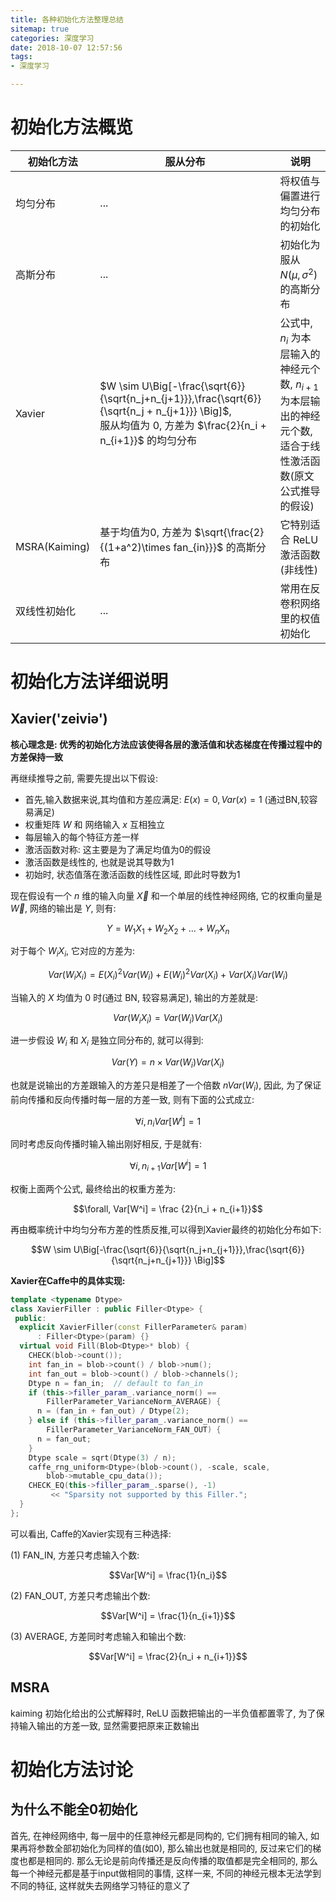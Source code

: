 ```yaml
---
title: 各种初始化方法整理总结
sitemap: true
categories: 深度学习
date: 2018-10-07 12:57:56
tags:
- 深度学习

---
```


# 初始化方法概览

| 初始化方法 | 服从分布 | 说明 |
| --- | --- | --- |
| 均匀分布 | ... | 将权值与偏置进行均匀分布的初始化 |
| 高斯分布 | ... | 初始化为服从 $N(\mu, \sigma ^2)$ 的高斯分布 |
| Xavier | $W \sim U\Big[-\frac{\sqrt{6}}{\sqrt{n_j+n_{j+1}}},\frac{\sqrt{6}}{\sqrt{n_j + n_{j+1}}}  \Big]$, <br> 服从均值为 0, 方差为 $\frac{2}{n_i + n_{i+1}}$ 的均匀分布 | 公式中, $n_i$ 为本层输入的神经元个数, $n_{i+1}$ 为本层输出的神经元个数, 适合于线性激活函数(原文公式推导的假设) |
| MSRA(Kaiming)  | 基于均值为0, 方差为 $\sqrt{\frac{2}{(1+a^2)\times fan_{in}}}$ 的高斯分布 | 它特别适合 ReLU 激活函数(非线性) |
| 双线性初始化  | ... | 常用在反卷积网络里的权值初始化 |

# 初始化方法详细说明


## Xavier('zeiviə')

**核心理念是: 优秀的初始化方法应该使得各层的激活值和状态梯度在传播过程中的方差保持一致**

再继续推导之前, 需要先提出以下假设:
- 首先,输入数据来说,其均值和方差应满足: $E(x)=0, Var(x)=1$ (通过BN,较容易满足)
- 权重矩阵 $W$ 和 网络输入 $x$ 互相独立
- 每层输入的每个特征方差一样
- 激活函数对称: 这主要是为了满足均值为0的假设
- 激活函数是线性的, 也就是说其导数为1
- 初始时, 状态值落在激活函数的线性区域, 即此时导数为1

现在假设有一个 $n$ 维的输入向量 $\vec X$ 和一个单层的线性神经网络, 它的权重向量是 $\vec W$, 网络的输出是 $Y$, 则有:

$$Y = W_1 X_1 + W_2 X_2 + ... + W_n X_n$$

对于每个 $W_i X_i$, 它对应的方差为:

$$Var(W_i X_i) = E(X_i)^2 Var(W_i) + E(W_i)^2 Var(X_i) + Var(X_i) Var(W_i)$$

当输入的 $X$ 均值为 0 时(通过 BN, 较容易满足), 输出的方差就是:

$$Var(W_i X_i) = Var(W_i)Var(X_i)$$

进一步假设 $W_i$ 和 $X_i$ 是独立同分布的, 就可以得到:

$$Var(Y) = n\times Var(W_i) Var(X_i)$$

也就是说输出的方差跟输入的方差只是相差了一个倍数 $nVar(W_i)$, 因此, 为了保证前向传播和反向传播时每一层的方差一致, 则有下面的公式成立:

$$\forall i, n_i Var[W^i] = 1$$

同时考虑反向传播时输入输出刚好相反, 于是就有:

$$\forall i, n_{i+1} Var[W^i] =1$$

权衡上面两个公式, 最终给出的权重方差为:

$$\forall, Var[W^i] = \frac {2}{n_i + n_{i+1}}$$

再由概率统计中均匀分布方差的性质反推,可以得到Xavier最终的初始化分布如下:

$$W \sim U\Big[-\frac{\sqrt{6}}{\sqrt{n_j+n_{j+1}}},\frac{\sqrt{6}}{\sqrt{n_j+n_{j+1}}}  \Big]$$

**Xavier在Caffe中的具体实现:**

```cpp
template <typename Dtype>
class XavierFiller : public Filler<Dtype> {
 public:
  explicit XavierFiller(const FillerParameter& param)
      : Filler<Dtype>(param) {}
  virtual void Fill(Blob<Dtype>* blob) {
    CHECK(blob->count());
    int fan_in = blob->count() / blob->num();
    int fan_out = blob->count() / blob->channels();
    Dtype n = fan_in;  // default to fan_in
    if (this->filler_param_.variance_norm() ==
        FillerParameter_VarianceNorm_AVERAGE) {
      n = (fan_in + fan_out) / Dtype(2);
    } else if (this->filler_param_.variance_norm() ==
        FillerParameter_VarianceNorm_FAN_OUT) {
      n = fan_out;
    }
    Dtype scale = sqrt(Dtype(3) / n);
    caffe_rng_uniform<Dtype>(blob->count(), -scale, scale,
        blob->mutable_cpu_data());
    CHECK_EQ(this->filler_param_.sparse(), -1)
         << "Sparsity not supported by this Filler.";
  }
};
```
可以看出, Caffe的Xavier实现有三种选择:

(1) FAN_IN, 方差只考虑输入个数:

$$Var[W^i] = \frac{1}{n_i}$$

(2) FAN_OUT, 方差只考虑输出个数:

$$Var[W^i] = \frac{1}{n_{i+1}}$$

(3) AVERAGE, 方差同时考虑输入和输出个数:

$$Var[W^i] = \frac{2}{n_i + n_{i+1}}$$

## MSRA

kaiming 初始化给出的公式解释时, ReLU 函数把输出的一半负值都置零了, 为了保持输入输出的方差一致, 显然需要把原来正数输出

# 初始化方法讨论

## 为什么不能全0初始化

首先, 在神经网络中, 每一层中的任意神经元都是同构的, 它们拥有相同的输入, 如果再将参数全部初始化为同样的值(如0), 那么输出也就是相同的,  反过来它们的梯度也都是相同的.  那么无论是前向传播还是反向传播的取值都是完全相同的, 那么每一个神经元都是基于input做相同的事情, 这样一来, 不同的神经元根本无法学到不同的特征, 这样就失去网络学习特征的意义了
